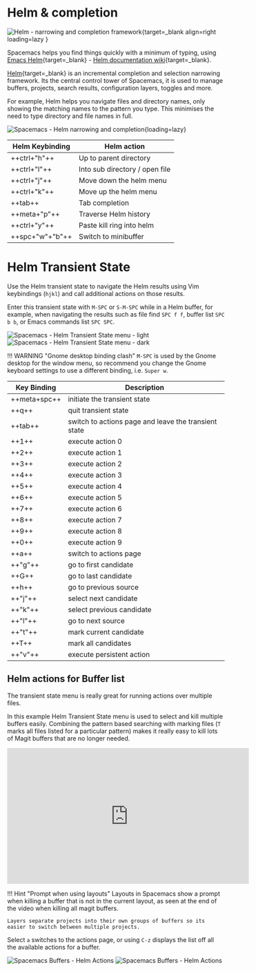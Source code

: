 # Helm & completion

![Helm - narrowing and completion framework](https://avatars3.githubusercontent.com/u/1541688?v=3&s=200){target=_blank align=right loading=lazy }

Spacemacs helps you find things quickly with a minimum of typing, using [Emacs Helm](https://emacs-helm.github.io/helm/){target=_blank} - [Helm documentation wiki](https://github.com/emacs-helm/helm/wiki){target=_blank}.

[Helm](https://github.com/emacs-helm/helm){target=_blank} is an incremental completion and selection narrowing framework.  Its the central control tower of Spacemacs, it is used to manage buffers, projects, search results, configuration layers, toggles and more.

For example, Helm helps you navigate files and directory names, only showing the matching names to the pattern you type.  This minimises the need to type directory and file names in full.

![Spacemacs - Helm narrowing and completion](http://tuhdo.github.io/static/part3/helm-mini.gif){loading=lazy}

| Helm Keybinding | Helm action                    |
|-----------------|--------------------------------|
| ++ctrl+"h"++    | Up to parent directory         |
| ++ctrl+"l"++    | Into sub directory / open file |
| ++ctrl+"j"++    | Move down the helm menu        |
| ++ctrl+"k"++    | Move up the helm menu          |
| ++tab++         | Tab completion                 |
| ++meta+"p"++    | Traverse Helm history          |
| ++ctrl+"y"++    | Paste kill ring into helm      |
| ++spc+"w"+"b"++ | Switch to minibuffer           |


# Helm Transient State

Use the Helm transient state to navigate the Helm results using Vim keybindings (`hjkl`) and call additional actions on those results.

Enter this transient state with `M-SPC` or `S-M-SPC` while in a Helm buffer, for example, when navigating the results such as file find `SPC f f`, buffer list `SPC b b`, or Emacs commands list `SPC SPC`.

![Spacemacs - Helm Transient State menu - light](https://raw.githubusercontent.com/practicalli/graphic-design/live/editors/spacemacs/screenshots/spacemacs-buffers-helm-transient-state-light.png#only-light)
![Spacemacs - Helm Transient State menu - dark](https://raw.githubusercontent.com/practicalli/graphic-design/live/editors/spacemacs/screenshots/spacemacs-buffers-helm-transient-state-dark.png#only-dark)

!!! WARNING "Gnome desktop binding clash"
    `M-SPC` is used by the Gnome desktop for the window menu, so recommend you change the Gnome keyboard settings to use a different binding, i.e. `Super w`.


| Key Binding  | Description                                          |
|--------------|------------------------------------------------------|
| ++meta+spc++ | initiate the transient state                         |
| ++q++        | quit transient state                                 |
| ++tab++      | switch to actions page and leave the transient state |
| ++1++        | execute action 0                                     |
| ++2++        | execute action 1                                     |
| ++3++        | execute action 2                                     |
| ++4++        | execute action 3                                     |
| ++5++        | execute action 4                                     |
| ++6++        | execute action 5                                     |
| ++7++        | execute action 6                                     |
| ++8++        | execute action 7                                     |
| ++9++        | execute action 8                                     |
| ++0++        | execute action 9                                     |
| ++a++        | switch to actions page                               |
| ++"g"++      | go to first candidate                                |
| ++G++        | go to last candidate                                 |
| ++h++        | go to previous source                                |
| ++"j"++      | select next candidate                                |
| ++"k"++      | select previous candidate                            |
| ++"l"++      | go to next source                                    |
| ++"t"++      | mark current candidate                               |
| ++T++        | mark all candidates                                  |
| ++"v"++      | execute persistent action                            |


## Helm actions for Buffer list

The transient state menu is really great for running actions over multiple files.

In this example Helm Transient State menu is used to select and kill multiple buffers easily.  Combining the pattern based searching with marking files (`T` marks all files listed for a particular pattern) makes it really easy to kill lots of Magit buffers that are no longer needed.

<p style="text-align:center">
<iframe width="560" height="315" src="https://www.youtube.com/embed/cadXnbAEfUo" title="YouTube video player" frameborder="0" allow="accelerometer; autoplay; clipboard-write; encrypted-media; gyroscope; picture-in-picture" allowfullscreen></iframe>
</p>

!!! Hint "Prompt when using layouts"
    Layouts in Spacemacs show a prompt when killing a buffer that is not in the current layout, as seen at the end of the video when killing all magit buffers.

    Layers separate projects into their own groups of buffers so its easier to switch between multiple projects.


Select `a` switches to the actions page, or using `C-z` displays the list off all the available actions for a buffer.

![Spacemacs Buffers - Helm Actions](https://raw.githubusercontent.com/practicalli/graphic-design/live/editors/spacemacs/screenshots/spacemacs-helm-actions-buffer-light.png#only-light)
![Spacemacs Buffers - Helm Actions](https://raw.githubusercontent.com/practicalli/graphic-design/live/editors/spacemacs/screenshots/spacemacs-helm-actions-buffer-dark.png#only-dark)
